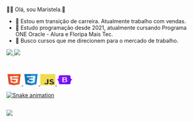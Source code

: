 👱‍♀ Olá, sou Maristela.👋  


- 🔭 Estou em transição de carreira. Atualmente trabalho com vendas.
- 🌱 Estudo programação desde 2021, atualmente cursando Programa ONE Oracle - Alura e Floripa Mais Tec.
- 🤔 Busco cursos que me direcionem para o mercado de trabalho.

<div>
  <a href="https://github.com/MaristelaP">
  <img height="180cm" src="https://github-readme-stats.vercel.app/api?username=MaristelaP&show_icons=true&theme=tokyonight&include_all_commits=true&count_private=true"/>   <img height="180cm" src="https://github-readme-stats.vercel.app/api/top-langs/?username=MaristelaP&layout=compact&langs_count=16&theme=tokyonight"/>
</div>
  
##  
  
<div style="display: inline_block"><br>
  <img align:"center" alt="MariCss" height="30" width="40" src="https://raw.githubusercontent.com/devicons/devicon/master/icons/html5/html5-original.svg">
  <img align:"center" alt="MariCss" height="30" width="40" src="https://raw.githubusercontent.com/devicons/devicon/master/icons/css3/css3-original.svg">
  <img align:"center" alt="MariCss" height="30" width="40" src="https://raw.githubusercontent.com/devicons/devicon/master/icons/javascript/javascript-original.svg">
  <img align:"center" alt="MariCss" height="30" width="40" src="https://raw.githubusercontent.com/devicons/devicon/master/icons/bootstrap/bootstrap-original.svg">
</div>  
  
  ![Snake animation](https://github.com/MaristelaP/MaristelaP/blob/output/github-contribution-grid-snake.svg)
  
##
  
<div>
  <a href= "https://www.linkedin.com/in/maristelapeglow/" target= "_blank"><img src="https://img.shields.io/badge/LinkedIn-0077B5?style=for-the-badge&logo=linkedin&logoColor=white" target= "_blank" /a>
</div>  
